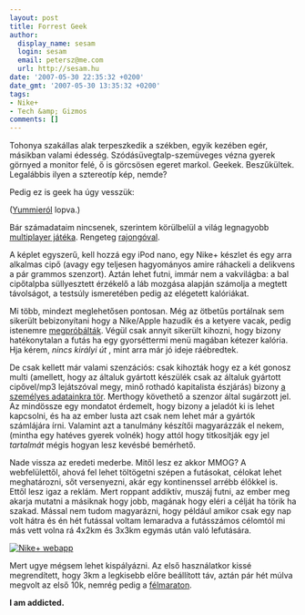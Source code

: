 ```yaml
---
layout: post
title: Forrest Geek
author:
  display_name: sesam
  login: sesam
  email: petersz@me.com
  url: http://sesam.hu
date: '2007-05-30 22:35:32 +0200'
date_gmt: '2007-05-30 13:35:32 +0200'
tags:
- Nike+
- Tech &amp; Gizmos
comments: []
---
```


Tohonya szakállas alak terpeszkedik a székben, egyik kezében egér, másikban valami édesség. Szódásüvegtalp-szemüveges vézna gyerek görnyed a monitor felé, ő is görcsösen egeret markol. Geekek. Beszűkültek. Legalábbis ilyen a sztereotíp kép, nemde?

Pedig ez is geek ha úgy vesszük:

([Yummieról](http://yummie.hu) lopva.)

Bár számadataim nincsenek, szerintem körülbelül a világ legnagyobb [multiplayer játéka](http://www.cabel.name/2006/08/multiplayer-game-of-year.html). Rengeteg [rajongóval](http://www.szanto.org/2006/09/16/nikeipod-meg-en).

A képlet egyszerű, kell hozzá egy iPod nano, egy Nike+ készlet és egy arra alkalmas cipő (avagy egy teljesen hagyományos amire ráhackeli a delikvens a pár grammos szenzort). Aztán lehet futni, immár nem a vakvilágba: a bal cipőtalpba süllyesztett érzékelő a láb mozgása alapján számolja a megtett távolságot, a testsúly ismeretében pedig az elégetett kalóriákat.

Mi több, mindezt meglehetősen pontosan. Még az ötbetűs portálnak sem sikerült bebizonyítani hogy a Nike/Apple hazudik és a ketyere vacak, pedig istenemre [megpróbálták](http://index.hu/tech/hardver/fselr060831). Végül csak annyit sikerült kihozni, hogy bizony hatékonytalan a futás ha egy gyorséttermi menü magában kétezer kalória. Hja kérem, _nincs királyi út_ , mint arra már jó ideje ráébredtek.

De csak kellett már valami szenzációs: csak kihozták hogy ez a két gonosz multi (amellett, hogy az általuk gyártott készülék csak az általuk gyártott cipővel/mp3 lejátszóval megy, minő rothadó kapitalista észjárás) bizony [a személyes adatainkra tör](http://index.hu/tech/biztonsag/niptv061204). Merthogy követhető a szenzor által sugárzott jel. Az mindössze egy mondatot érdemelt, hogy bizony a jeladót ki is lehet kapcsolni, és ha az ember lusta azt csak nem lehet már a gyártók számlájára írni. Valamint azt a tanulmány készítői magyarázzák el nekem, (mintha egy hatéves gyerek volnék) hogy attól hogy titkosítják egy jel _tartalmát_ mégis hogyan lesz kevésbé bemérhető.

Nade vissza az eredeti mederbe. Mitől lesz ez akkor MMOG? A webfelülettől, ahová fel lehet töltögetni szépen a futásokat, célokat lehet meghatározni, sőt versenyezni, akár egy kontinenssel arrébb élőkkel is. Ettől lesz igaz a reklám. Mert roppant addiktív, muszáj futni, az ember meg akarja mutatni a másiknak hogy jobb, magának hogy eléri a célját ha törik ha szakad. Mással nem tudom magyarázni, hogy például amikor csak egy nap volt hátra és én hét futással voltam lemaradva a futásszámos célomtól mi más vett volna rá 4x2km és 3x3km egymás után való lefutására.

[![Nike+ webapp](http://sesam.hu/wp-content/uploads/2007/05/nikeplus-small.jpg)](http://sesam.hu/wp-content/uploads/2007/05/nikeplus.png)

Mert ugye mégsem lehet kispályázni. Az első használatkor kissé megrendített, hogy 3km a legkisebb előre beállított táv, aztán pár hét múlva megvolt az első 10k, nemrég pedig a [félmaraton](http://sesam.hu/2007/05/10/no-nonsense).

**I am addicted.**
